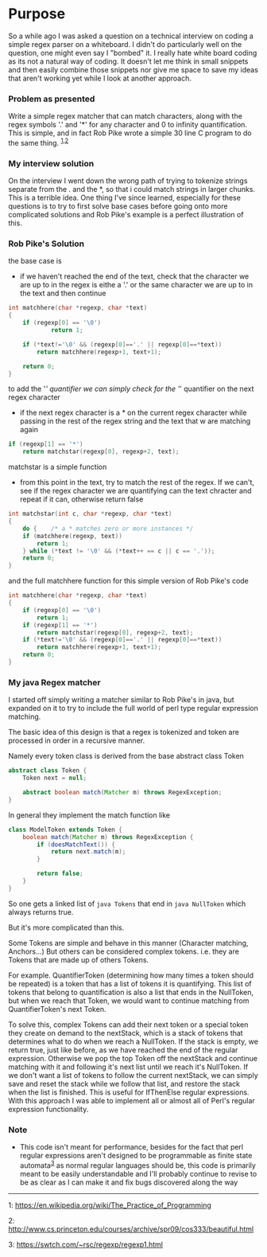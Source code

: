# Purpose

So a while ago I was asked a question on a technical interview on coding a simple regex parser on a whiteboard. I didn't
do particularly well on the question, one might even say I "bombed" it.  I really hate white board coding as its not a
natural way of coding.  It doesn't let me think in small snippets and then easily combine those snippets nor give me space
to save my ideas that aren't working yet while I look at another approach.

### Problem as presented

Write a simple regex matcher that can match characters, along with the regex symbols '.' and '*' for any character and 0
to infinity quantification.  This is simple, and in fact Rob Pike wrote a simple 30 line C program to do the same thing.
<sup>[1](#myfootnote1)</sup><sup>,</sup><sup>[2](#myfootnote2)</sup>

### My interview solution

On the interview I went down the wrong path of trying to tokenize strings separate from the . and the *, so that i could
match strings in larger chunks.  This is a terrible idea.  One thing I've since learned, especially for these questions
is to try to first solve base cases before going onto more complicated solutions and Rob Pike's example is a perfect
illustration of this.

### Rob Pike's Solution

the base case is

 - if we haven't reached the end of the text, check that the character we are up to in the regex is eithe a '.' or the
 same character we are up to in the text and then continue

```c
int matchhere(char *regexp, char *text)
{
    if (regexp[0] == '\0')
            return 1;

    if (*text!='\0' && (regexp[0]=='.' || regexp[0]==*text))
        return matchhere(regexp+1, text+1);

    return 0;
}
```

to add the '*' quantifier we can simply check for the '*' quantifier on the next regex character

 - if the next regex character is a * on the current regex character while passing in the rest of the regex string and
 the text that w are matching again

```c
if (regexp[1] == '*')
    return matchstar(regexp[0], regexp+2, text);
```

matchstar is a simple function

 - from this point in the text, try to match the rest of the regex.  If we can't, see if the regex character we are
 quantifying can the text chracter and repeat if it can, otherwise return false

```c
int matchstar(int c, char *regexp, char *text)
{
    do {    /* a * matches zero or more instances */
    if (matchhere(regexp, text))
        return 1;
    } while (*text != '\0' && (*text++ == c || c == '.'));
    return 0;
}
```

and the full matchhere function for this simple version of Rob Pike's code

```c
int matchhere(char *regexp, char *text)
{
    if (regexp[0] == '\0')
        return 1;
    if (regexp[1] == '*')
        return matchstar(regexp[0], regexp+2, text);
    if (*text!='\0' && (regexp[0]=='.' || regexp[0]==*text))
        return matchhere(regexp+1, text+1);
    return 0;
}
```

### My java Regex matcher

I started off simply writing a matcher similar to Rob Pike's in java, but expanded on it to try to include the full world of
perl type regular expression matching.

The basic idea of this design is that a regex is tokenized and token are processed in order in a recursive manner.

Namely every token class is derived from the base abstract class Token

```java
abstract class Token {
    Token next = null;

    abstract boolean match(Matcher m) throws RegexException;
}
```

In general they implement the match function like

```java
class ModelToken extends Token {
    boolean match(Matcher m) throws RegexException {
        if (doesMatchText()) {
            return next.match(m);
        }

        return false;
    }
}
```

So one gets a linked list of ```java Tokens``` that end in ```java NullToken``` which always returns true.

But it's more complicated than this.

Some Tokens are simple and behave in this manner (Character matching, Anchors...) But others can be considered complex
tokens. i.e. they are Tokens that are made up of others Tokens.

For example.  QuantifierToken (determining how many times a token should be repeated) is a token that has a list of tokens
it is quantifying.  This list of tokens that belong to quantification is also a list that ends in the NullToken, but when
we reach that Token, we would want to continue matching from QuantifierToken's next Token.

To solve this, complex Tokens can add their next token or a special token they create on demand to the nextStack, which
is a stack of tokens that determines what to do when we reach a NullToken.  If the stack is empty, we return true, just
like before, as we have reached the end of the regular expression.  Otherwise we pop the top Token off the nextStack and
continue matching with it and following it's next list until we reach it's NullToken.  If we don't want a list of tokens
to follow the current nextStack, we can simply save and reset the stack while we follow that list, and restore the stack
when the list is finished.  This is useful for IfThenElse regular expressions.  With this approach I was able to implement
all or almost all of Perl's regular expression functionality.


### Note

- This code isn't meant for performance, besides for the fact that perl regular expressions aren't designed to be programmable
as finite state automata<sup>[3](#myfootnote3)</sup> as normal regular languages should be,  this code is primarily meant to
be easily understandable and I'll probably continue to revise to be as clear as I can make it and fix bugs discovered along the way

---
<a name="myfootnote1">1</a>: https://en.wikipedia.org/wiki/The_Practice_of_Programming

<a name="myfootnote2">2</a>: http://www.cs.princeton.edu/courses/archive/spr09/cos333/beautiful.html

<a name="myfootnote3">3</a>: https://swtch.com/~rsc/regexp/regexp1.html
